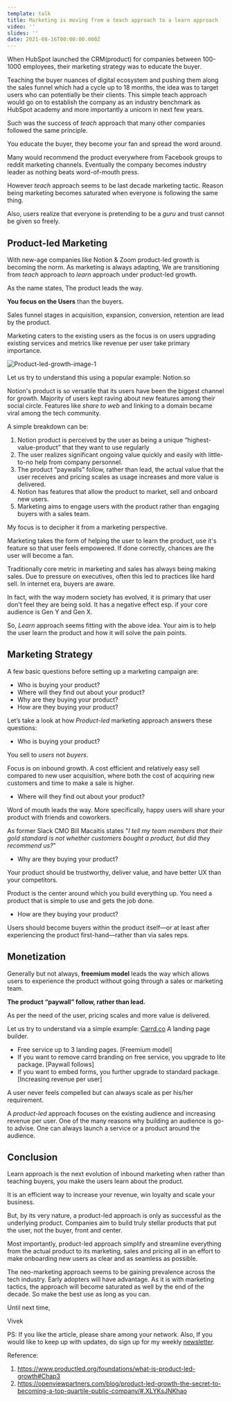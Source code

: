 ```yaml
---
template: talk
title: Marketing is moving from a teach approach to a learn approach
video: ''
slides: ''
date: 2021-08-16T00:00:00.000Z
---
```


When HubSpot launched the CRM(product) for companies between 100-1000 employees, their marketing strategy was to educate the buyer.

Teaching the buyer nuances of digital ecosystem and pushing them along the sales funnel which had a cycle up to 18 months, the idea was to target users who can potentially be their clients. This simple teach approach would go on to establish the company as an industry benchmark as HubSpot academy and more importantly  a unicorn in next few years.

Such was the success of *teach* approach that many other companies followed the same principle. 

You educate the buyer, they become your fan and spread the word around. 

Many would recommend the product everywhere from Facebook groups to reddit marketing channels. Eventually the company becomes industry leader as nothing beats word-of-mouth press. 

However *teach* approach seems to be last decade marketing tactic. Reason being marketing becomes saturated when everyone is following the same thing. 

Also, users realize that everyone is pretending to be a *guru* and trust cannot be given so freely. 

## Product-led Marketing

With new-age companies like Notion & Zoom product-led growth is becoming the norm. As marketing is always adapting, We are transitioning from *teach* approach to *learn* approach under product-led growth. 

As the name states, The product leads the way. 

**You focus on the Users** than the buyers. 

Sales funnel stages in acquisition, expansion, conversion, retention are lead by the product. 

Marketing caters to the existing users as the focus is on users upgrading existing services and metrics like revenue per user take primary importance.

![Product-led-growth-image-1](images/Product-led-growth-image-1.png)

Let us try to understand this using a popular example: Notion.so

Notion's product is so versatile that its users have been the biggest channel for growth. Majority of users kept raving about new features among their social circle. Features like *share to web*  and linking to a domain became viral among the tech community.

A simple breakdown can be:

1. Notion product is perceived by the user as being a unique “highest-value-product” that they want to use regularly
2. The user realizes significant ongoing value quickly and easily with little-to-no help from company personnel.
3. The product “paywalls” follow, rather than lead, the actual value that the user receives and pricing scales as usage increases and more value is delivered.
4. Notion has features that allow the product to market, sell and onboard new users.
5. Marketing aims to engage users with the product rather than engaging buyers with a sales team.

My focus is to decipher it from a marketing perspective. 

Marketing takes the form of helping the user to learn the product, use it's feature so that user feels empowered. If done correctly, chances are the user will become a fan.

Traditionally core metric in marketing and sales has always being making sales. Due to pressure on executives, often this led to practices like hard sell. In internet era, buyers are aware. 

In fact, with the way modern society has evolved, it is primary that user don't feel they are being sold. It has a negative effect esp. if your core audience is Gen Y and Gen X. 

So, *Learn* approach seems fitting with the above idea. Your aim is to help the user learn the product and how it will solve the pain points. 

## Marketing Strategy

A few basic questions before setting up a marketing campaign are:

- Who is buying your product?
- Where will they find out about your product?
- Why are they buying your product?
- How are they buying your product?

Let’s take a look at how *Product-led* marketing approach answers these questions:

- Who is buying your product?

You sell to *users* not *buyers*.

Focus is on inbound growth. A cost efficient and relatively easy sell compared to new user acquisition, where both the cost of acquiring new customers and time to make a sale is higher. 

- Where will they find out about your product?‍

Word of mouth leads the way. More specifically, happy users will share your product with friends and coworkers. 

As former Slack CMO Bill Macaitis states "*I tell my team members that their gold standard is not whether customers bought a product, but did they recommend us?*"

- Why are they buying your product?‍

Your product should be trustworthy, deliver value, and have better UX than your competitors.

Product is the center around which you build everything up. You need a product that is simple to use and gets the job done. 

- How are they buying your product?‍

Users should become buyers within the product itself—or at least after experiencing the product first-hand—rather than via sales reps.

## Monetization

Generally but not always, **freemium model** leads the way which allows users to experience the product without going through a sales or marketing team.

**The product “paywall” follow, rather than lead.** 

As per the need of the user, pricing scales and more value is delivered.

Let us try to understand via a simple example: [Carrd.co](http://carrd.co) A landing page builder. 

- Free service up to 3 landing pages. [Freemium model]
- If you want to remove carrd branding on free service, you upgrade to lite package. [Paywall follows]
- If you want to embed forms, you further upgrade to standard package. [Increasing revenue per user]

A user never feels compelled but can always scale as per his/her requirement. 

A *product-led* approach focuses on the existing audience and increasing revenue per user. One of the many reasons why building an audience is go-to advise. One can always launch a service or a product around the audience. 

## Conclusion

Learn approach is the next evolution of inbound marketing when rather than teaching buyers, you make the users learn about the product. 

It is an efficient way to increase your revenue, win loyalty and scale your business. 

But, by its very nature, a product-led approach is only as successful as the underlying product. Companies aim to build truly stellar products that put the user, not the buyer, front and center. 

Most importantly, product-led approach simplify and streamline everything from the actual product to its marketing, sales and pricing all in an effort to make onboarding new users as clear and as seamless as possible.

The neo-marketing approach seems to be gaining prevalence across the tech industry. Early adopters will have advantage. As it is with marketing tactics, the approach will become saturated as well by the end of the decade. So make the best use as long as you can.

Until next time,

Vivek

PS: If you like the article, please share among your network. Also, If you would like to keep up with updates, do sign up for my weekly [newsletter](https://marketingbaba.in/pixels-newsletter).

Reference:

1. https://www.productled.org/foundations/what-is-product-led-growth#Chap3
2. https://openviewpartners.com/blog/product-led-growth-the-secret-to-becoming-a-top-quartile-public-company/#.XLYKsJNKhao

